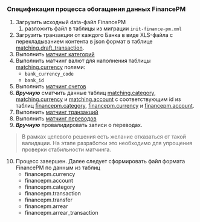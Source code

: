 ### Спецификация процесса обогащения данных FinancePM

1. Загрузить исходный data-файл FinancePM
   1. разложить файл в таблицы из миграции `init-finance-pm.xml`
2. Загрузить транзакции от каждого Банка в виде XLS-файла 
   с перекладыванием контента в json формат в таблице <u>matching.draft_transaction</u>.
3. Выполнить [матчинг категорий](./matching/category_matching.md)
4. Выполнить матчинг валют для наполнения таблицы <u>matching.currency</u> полями:
   * `bank_currency_code`
   * `bank_id`
5. Выполнить [матчинг счетов](./matching/account_matching.md)
6. **_Вручную_** сматчить данные таблиц <u>matching.category</u>, <u>matching.currency</u> и 
<u>matching.account</u> с соответствующим id из таблиц <u>financepm.category</u>, <u>financepm.currency</u> и <u>financepm.account</u>. 
7. Выполнить [матчинг транзакций](./matching/transaction_matching.md)
8. Выполнить [матчинг переводов](./matching/transfer_matching.md)
9. **_Вручную_** провалидировать записи о переводах.
> В рамках целевого решения есть желание отказаться от такой валидации.
> На этапе разработки это необходимо для упрощения проверки стабильности матчинга.  
10. Процесс завершен. Далее следует сформировать файл формата FinancePM по данным из таблиц
    * financepm.currency
    * financepm.account
    * financepm.category
    * financepm.transaction
    * financepm.transfer
    * financepm.arrear
    * financepm.arrear_transaction
